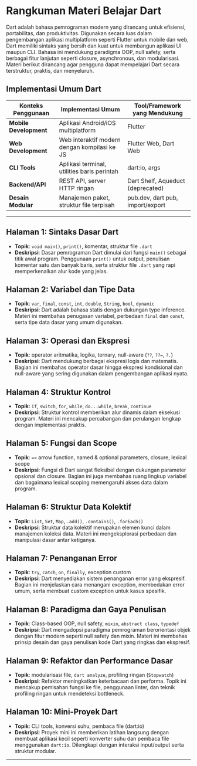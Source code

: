 # Rangkuman Materi Belajar Dart

Dart adalah bahasa pemrograman modern yang dirancang untuk efisiensi, portabilitas, dan produktivitas. Digunakan secara luas dalam pengembangan aplikasi multiplatform seperti Flutter untuk mobile dan web, Dart memiliki sintaks yang bersih dan kuat untuk membangun aplikasi UI maupun CLI. Bahasa ini mendukung paradigma OOP, null safety, serta berbagai fitur lanjutan seperti closure, asynchronous, dan modularisasi. Materi berikut dirancang agar pengguna dapat mempelajari Dart secara terstruktur, praktis, dan menyeluruh.

## Implementasi Umum Dart

| Konteks Penggunaan       | Implementasi Umum                                     | Tool/Framework yang Mendukung   |
|--------------------------|-------------------------------------------------------|---------------------------------|
| **Mobile Development**   | Aplikasi Android/iOS multiplatform                   | Flutter                         |
| **Web Development**      | Web interaktif modern dengan kompilasi ke JS         | Flutter Web, Dart Web           |
| **CLI Tools**            | Aplikasi terminal, utilities baris perintah          | dart:io, args                   |
| **Backend/API**          | REST API, server HTTP ringan                         | Dart Shelf, Aqueduct (deprecated)|
| **Desain Modular**       | Manajemen paket, struktur file terpisah              | pub.dev, dart pub, import/export|

---

## Halaman 1: Sintaks Dasar Dart
- **Topik**: `void main()`, `print()`, komentar, struktur file `.dart`
- **Deskripsi**: Dasar pemrograman Dart dimulai dari fungsi `main()` sebagai titik awal program. Penggunaan `print()` untuk output, penulisan komentar satu dan banyak baris, serta struktur file `.dart` yang rapi memperkenalkan alur kode yang jelas.

## Halaman 2: Variabel dan Tipe Data
- **Topik**: `var`, `final`, `const`, `int`, `double`, `String`, `bool`, `dynamic`
- **Deskripsi**: Dart adalah bahasa statis dengan dukungan type inference. Materi ini membahas penugasan variabel, perbedaan `final` dan `const`, serta tipe data dasar yang umum digunakan.

## Halaman 3: Operasi dan Ekspresi
- **Topik**: operator aritmatika, logika, ternary, null-aware (`??`, `??=`, `?.`)
- **Deskripsi**: Dart mendukung berbagai ekspresi logis dan matematis. Bagian ini membahas operator dasar hingga ekspresi kondisional dan null-aware yang sering digunakan dalam pengembangan aplikasi nyata.

## Halaman 4: Struktur Kontrol
- **Topik**: `if`, `switch`, `for`, `while`, `do...while`, `break`, `continue`
- **Deskripsi**: Struktur kontrol memberikan alur dinamis dalam eksekusi program. Materi ini mencakup percabangan dan perulangan lengkap dengan implementasi praktis.

## Halaman 5: Fungsi dan Scope
- **Topik**: `=>` arrow function, named & optional parameters, closure, lexical scope
- **Deskripsi**: Fungsi di Dart sangat fleksibel dengan dukungan parameter opsional dan closure. Bagian ini juga membahas ruang lingkup variabel dan bagaimana lexical scoping memengaruhi akses data dalam program.

## Halaman 6: Struktur Data Kolektif
- **Topik**: `List`, `Set`, `Map`, `.add()`, `.contains()`, `.forEach()`
- **Deskripsi**: Struktur data kolektif merupakan elemen kunci dalam manajemen koleksi data. Materi ini mengeksplorasi perbedaan dan manipulasi dasar antar ketiganya.

## Halaman 7: Penanganan Error
- **Topik**: `try`, `catch`, `on`, `finally`, exception custom
- **Deskripsi**: Dart menyediakan sistem penanganan error yang ekspresif. Bagian ini menjelaskan cara menangani exception, membedakan error umum, serta membuat custom exception untuk kasus spesifik.

## Halaman 8: Paradigma dan Gaya Penulisan
- **Topik**: Class-based OOP, null safety, `mixin`, `abstract class`, `typedef`
- **Deskripsi**: Dart mengadopsi paradigma pemrograman berorientasi objek dengan fitur modern seperti null safety dan mixin. Materi ini membahas prinsip desain dan gaya penulisan kode Dart yang ringkas dan ekspresif.

## Halaman 9: Refaktor dan Performance Dasar
- **Topik**: modularisasi file, `dart analyze`, profiling ringan (`Stopwatch`)
- **Deskripsi**: Refaktor meningkatkan keterbacaan dan performa. Topik ini mencakup pemisahan fungsi ke file, penggunaan linter, dan teknik profiling ringan untuk mendeteksi bottleneck.

## Halaman 10: Mini-Proyek Dart
- **Topik**: CLI tools, konversi suhu, pembaca file (dart:io)
- **Deskripsi**: Proyek mini ini memberikan latihan langsung dengan membuat aplikasi kecil seperti konverter suhu dan pembaca file menggunakan `dart:io`. Dilengkapi dengan interaksi input/output serta struktur modular.

---